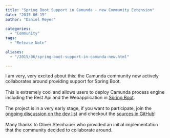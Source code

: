 ```yaml
---
title: "Spring Boot Support in Camunda - new Community Extension"
date: "2015-06-19"
author: "Daniel Meyer"

categories:
  - "Community"
tags: 
  - "Release Note"

aliases:
  - "/2015/06/spring-boot-support-in-camunda-new.html"

---
```


<div>
I am very, very excited about this: the Camunda community now actively collaborates around providing support for Spring Boot.<br />
<br />
This is extremely cool and allows users to deploy Camunda process engine including the Rest Api and the Webapplication in <a href="http://projects.spring.io/spring-boot/">Spring Boot</a>.<br />
<br />
The project is in a very early stage, if you want to participate, join the <a href="https://groups.google.com/forum/?fromgroups=&hl=en#!topic/camunda-bpm-dev/sV0sg7-4Hyo">ongoing discussion on the dev list</a> and checkout the <a href="https://github.com/camunda/camunda-spring-boot-starter">sources in GitHub</a>!<br />
<br />
Many thanks to Oliver Steinhauer who provided an initial implementation that the community decided to collaborate around.
</div>